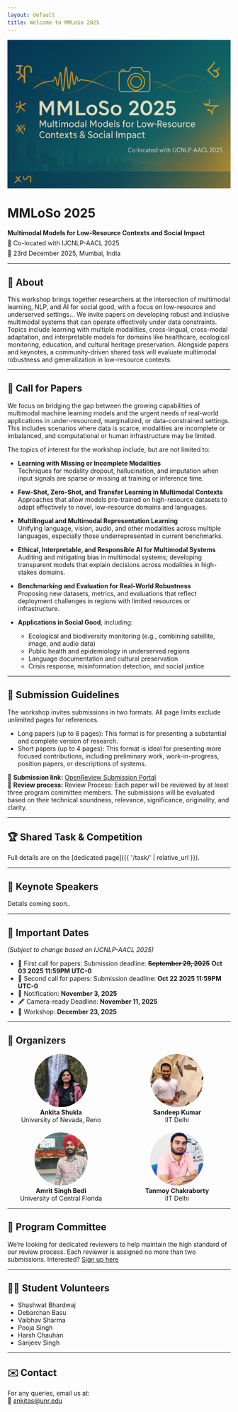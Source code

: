 ```yaml
---
layout: default  
title: Welcome to MMLoSo 2025  
---
```

<style>
/* widen the site’s default container */
.wrapper{
  max-width: 100%;   /* pick any width you like, e.g. 1400px or 90vw */
}
</style>

<!-- ▶️  Banner goes right after the front-matter block ◀️ -->
<img src="assets/img/banner.png"
     alt="MMLoSo 2025 Workshop Banner"
     style="
        width:100vw;          /* fill entire viewport */
        max-width:1000;       /* <- override the theme rule */
        max-height:420px;
        object-fit:cover;
        display:block;
        position:relative;    /* pull it out of the wrapper’s center */
        margin:0 0 20px 0;"> 


<!--

<div style="
  position: fixed;
  top: 20%;
  left: 20px;
  width: 220px;
  display: flex;
  flex-direction: column;
  gap: 12px;
  z-index: 1000;
">
  <h3 style="margin: 0;">MMLoSo Workshop @ IJCNLP-AACL 2025</h3>
  <p style="font-size: 13px; margin: 0;">
    First International Workshop on<br>
    Multimodal Models for Low-Resource Contexts and Social Impact
  </p>
  <a href="https://openreview.net/group?id=aclweb.org/AACL-IJCNLP/2025/Workshop/MMLoSo&referrer=%5BHomepage%5D(%2F)#tab-recent-activity" 
     target="_blank"
     style="background-color: #2e7dd8; color: white; padding: 8px 14px;
            border-radius: 6px; text-decoration: none;
            font-weight: bold; font-size: 14px;">
    🔗 View on OpenReview
  </a>

  <hr style="width: 100%; border: 0; border-top: 1px solid #ccc; margin: 8px 0;">
  
  <a href="#about" style="padding: 8px 12px; background-color: #005a9c; color: white; border-radius: 6px; text-decoration: none;">About</a>
  <a href="#cfp" style="padding: 8px 12px; background-color: #005a9c; color: white; border-radius: 6px; text-decoration: none;">Call for Papers</a>
  <a href="#task" style="padding: 8px 12px; background-color: #005a9c; color: white; border-radius: 6px; text-decoration: none;">Shared Task and Competition</a>
  <a href="#keynotes" style="padding: 8px 12px; background-color: #005a9c; color: white; border-radius: 6px; text-decoration: none;">Keynote Speakers</a>
  <a href="#dates" style="padding: 8px 12px; background-color: #005a9c; color: white; border-radius: 6px; text-decoration: none;">Important Dates</a>
  <a href="#organizers" style="padding: 8px 12px; background-color: #005a9c; color: white; border-radius: 6px; text-decoration: none;">Organizers</a>
  <a href="#pc" style="padding: 8px 12px; background-color: #005a9c; color: white; border-radius: 6px; text-decoration: none;">Program Committee</a>
  <a href="#volunteers" style="padding: 8px 12px; background-color: #005a9c; color: white; border-radius: 6px; text-decoration: none;">Student Volunteers</a>
  <a href="#contact" style="padding: 8px 12px; background-color: #005a9c; color: white; border-radius: 6px; text-decoration: none;">Contact</a>
</div> 
-->

<style>
/* body {
  max-width: 80%;
  margin-left: 2%;
  margin-right: 2%;
}

.wrapper {
  max-width: 1200px;
  margin-left: auto;
  margin-right: auto;
} */
</style>

<div class="wrapper">

<h1 id="mm">MMLoSo 2025</h1>
<p style="margin: 0 0 6px 0;"><strong>Multimodal Models for Low-Resource Contexts and Social Impact</strong></p>
<p style="margin: 0 0 6px 0;">📍 Co-located with IJCNLP-AACL 2025</p>
<p style="margin: 0;">📅 23rd December 2025, Mumbai, India</p>

</div>

---

## 📖 <a id="about"></a> About

This workshop brings together researchers at the intersection of multimodal learning, NLP, and AI for social good, with a focus on low-resource and underserved settings...
We invite papers on developing robust and inclusive multimodal systems that can operate effectively under data constraints. Topics include learning with multiple modalities, cross-lingual, cross-modal adaptation, and interpretable models for domains like healthcare, ecological monitoring, education, and cultural heritage preservation. Alongside papers and keynotes, a community-driven shared task will evaluate multimodal robustness and generalization in low-resource contexts.

---

## 📢 <a id="cfp"></a> Call for Papers

We focus on bridging the gap between the growing capabilities of multimodal machine learning models and the urgent needs of real-world applications in under-resourced, marginalized, or data-constrained settings. This includes scenarios where data is scarce, modalities are incomplete or imbalanced, and computational or human infrastructure may be limited.

The topics of interest for the workshop include, but are not limited to:

- **Learning with Missing or Incomplete Modalities**  
  Techniques for modality dropout, hallucination, and imputation when input signals are sparse or missing at training or inference time.

- **Few-Shot, Zero-Shot, and Transfer Learning in Multimodal Contexts**  
  Approaches that allow models pre-trained on high-resource datasets to adapt effectively to novel, low-resource domains and languages.

- **Multilingual and Multimodal Representation Learning**  
  Unifying language, vision, audio, and other modalities across multiple languages, especially those underrepresented in current benchmarks.

- **Ethical, Interpretable, and Responsible AI for Multimodal Systems**  
  Auditing and mitigating bias in multimodal systems; developing transparent models that explain decisions across modalities in high-stakes domains.

- **Benchmarking and Evaluation for Real-World Robustness**  
  Proposing new datasets, metrics, and evaluations that reflect deployment challenges in regions with limited resources or infrastructure.

- **Applications in Social Good**, including:
  - Ecological and biodiversity monitoring (e.g., combining satellite, image, and audio data)
  - Public health and epidemiology in underserved regions
  - Language documentation and cultural preservation
  - Crisis response, misinformation detection, and social justice  

---
## 📝 <a id="guidelines"></a> Submission Guidelines

The workshop invites submissions in two formats. All page limits exclude unlimited pages for references.
 - Long papers (up to 8 pages):
    This format is for presenting a substantial and complete version of research.
 - Short papers (up to 4 pages):
    This format is ideal for presenting more focused contributions, including preliminary work, work-in-progress, position papers, or descriptions of systems.

📅 **Submission link:** [OpenReview Submission Portal](https://openreview.net/group?id=aclweb.org/AACL-IJCNLP/2025/Workshop/MMLoSo)  
📑 **Review process:** Review Process: Each paper will be reviewed by at least three program committee members. The submissions will be evaluated based on their technical soundness, relevance, significance, originality, and clarity.

---

## 🏆 <a id="task"></a> Shared Task & Competition  


Full details are on the [dedicated page]({{ '/task/' | relative_url }}).


---
## 🎤 <a id="keynotes"></a> Keynote Speakers    

Details coming soon..

---

## 📅 <a id="dates"></a> Important Dates  
*(Subject to change based on IJCNLP-AACL 2025)*

- 📝 First call for papers: Submission deadline: **~~September 29, 2025~~** **Oct 03 2025 11:59PM UTC-0**
- 📝 Second call for papers: Submission deadline: **Oct 22 2025 11:59PM UTC-0**
- 📢 Notification: **November 3, 2025**  
- 🖋 Camera-ready Deadline: **November 11, 2025**  
- 📍 Workshop:  **December 23, 2025**

---

## 👥 <a id="organizers"></a> Organizers

<!-- <div style="display: flex; flex-wrap: wrap; gap: 20px;">
  <div style="flex: 1; min-width: 200px; text-align: center;">
    <img src="/assets/img/ankita.jpeg" alt="Ankita Shukla" style="width:120px; height:120px; object-fit: cover; border-radius: 50%;"><br>
    <strong>Ankita Shukla</strong><br>
    University of Nevada, Reno
  </div>
  <div style="flex: 1; min-width: 200px; text-align: center;">
    <img src="/assets/img/sandeep.png" alt="Sandeep Kumar" style="width:120px; height:120px; object-fit: cover; border-radius: 50%;"><br>
    <strong>Sandeep Kumar</strong><br>
    IIT Delhi
  </div>
  <div style="flex: 1; min-width: 200px; text-align: center;">
    <img src="/assets/img/amrit.jpg" alt="Amrit Singh Bedi" style="width:120px; height:120px; object-fit: cover; border-radius: 50%;"><br>
    <strong>Amrit Singh Bedi</strong><br>
    University of Central Florida
  </div>
  <div style="flex: 1; min-width: 200px; text-align: center;">
    <img src="/assets/img/tanmoy.png" alt="Tanmoy Chakraborty" style="width:120px; height:120px; object-fit: cover; border-radius: 50%;"><br>
    <strong>Tanmoy Chakraborty</strong><br>
    IIT Delhi
  </div>
</div> -->
<div style="display: flex; flex-wrap: wrap; gap: 20px;">
  <div style="flex: 1; min-width: 200px; text-align: center;">
    <img src="assets/img/ankita.jpeg" alt="Ankita Shukla" style="width:120px; height:120px; object-fit: cover; border-radius: 50%;"><br>
    <strong><a href="https://www.unr.edu/cse/people/ankita-shukla" target="_blank" style="text-decoration: none; color: inherit;">Ankita Shukla</a></strong><br>
    University of Nevada, Reno
  </div>

  <div style="flex: 1; min-width: 200px; text-align: center;">
    <img src="assets/img/sandeep.png" alt="Sandeep Kumar" style="width:120px; height:120px; object-fit: cover; border-radius: 50%;"><br>
    <strong><a href="https://sites.google.com/view/sandeepkr/home" target="_blank" style="text-decoration: none; color: inherit;">Sandeep Kumar</a></strong><br>
    IIT Delhi
  </div>

  <div style="flex: 1; min-width: 200px; text-align: center;">
    <img src="assets/img/amrit.jpg" alt="Amrit Singh Bedi" style="width:120px; height:120px; object-fit: cover; border-radius: 50%;"><br>
    <strong><a href="https://sites.google.com/view/amritsinghbedi/home" target="_blank" style="text-decoration: none; color: inherit;">Amrit Singh Bedi</a></strong><br>
    University of Central Florida
  </div>

  <div style="flex: 1; min-width: 200px; text-align: center;">
    <img src="assets/img/tanmoy.png" alt="Tanmoy Chakraborty" style="width:120px; height:120px; object-fit: cover; border-radius: 50%;"><br>
    <strong><a href="https://tanmoychak.com/" target="_blank" style="text-decoration: none; color: inherit;">Tanmoy Chakraborty</a></strong><br>
    IIT Delhi
  </div>
</div>


---
## 📝 <a id="pc"></a> Program Committee 

We’re looking for dedicated reviewers to help maintain the high standard of our review process. Each reviewer is assigned no more than two submissions. 
Interested? [Sign up here](https://docs.google.com/forms/d/e/1FAIpQLScknm1maEyFuSNxqDqzWcYkaIOwbQbVigPzNwFJPzl-c15miw/viewform?usp=header)

---
## 🙋‍♀️ <a id="volunteers"></a> Student Volunteers
  - Shashwat Bhardwaj 
  - Debarchan Basu
  - Vaibhav Sharma
  - Pooja Singh
  - Harsh Chauhan
  - Sanjeev Singh
      
--- 

## ✉️ <a id="contact"></a> Contact

For any queries, email us at:  
📧 [ankitas@unr.edu](mailto:ankitas@unr.edu)


